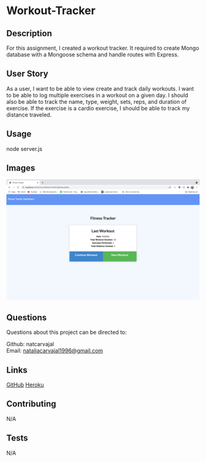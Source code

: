 # Workout-Tracker

## Description

For this assignment, I created a workout tracker. It required to create Mongo database with a Mongoose schema and handle routes with Express.

## User Story

As a user, I want to be able to view create and track daily workouts. I want to be able to log multiple exercises in a workout on a given day. I should also be able to track the name, type, weight, sets, reps, and duration of exercise. If the exercise is a cardio exercise, I should be able to track my distance traveled.


## Usage

node server.js

## Images 

![GitHub Logo](/main.png)

## Questions

Questions about this project can be directed to:

Github: natcarvajal<br>
Email: nataliacarvajal1996@gmail.com

## Links
[GitHub](https://github.com/natcarvajal/Workout-Tracker)
[Heroku](https://fathomless-wave-38304.herokuapp.com/?id=60706ff07a597c0015d150fd)

## Contributing

N/A

## Tests

N/A
